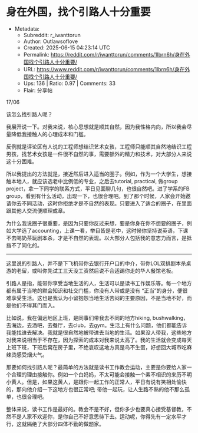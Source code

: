 # 身在外国，找个引路人十分重要

- Metadata:
  - Subreddit: r_iwanttorun
  - Author: Outlawsoflove
  - Created: 2025-06-15 04:23:14 UTC
  - Permalink: https://reddit.com/r/iwanttorun/comments/1lbrn6h/身在外国找个引路人十分重要/
  - URL: https://www.reddit.com/r/iwanttorun/comments/1lbrn6h/身在外国找个引路人十分重要/
  - Ups: 136 | Ratio: 0.97 | Comments: 33
  - Flair: 分享帖


17/06

该怎么找引路人呢？

我展开说一下。对我来说，核心思想就是顺其自然，因为我性格内向，所以我会尽量降低我接触人的心理成本和门槛。

反例就是评论区有人说的工程师想结识艺术女孩，工程师只能顺其自然地结识工程男孩，找艺术女孩是一件很不自然的事，需要额外的精力和技术，对大部分人来说这十分困难。

所以我提出的方法就是，接近然后进入适当的圈子。例如，作为一个大学生，想接触本地人，就应该选老中比例低的专业，之后去tutorial,
practical, 做group
project，拿一下同学的联系方式，平日见面聊几句，也很自然吧。进了学系的FB
group，看到有什么活动，出现一下，也很合理吧。到了那个时候，人家会开始邀请你去不同活动，这时你拒绝才是不自然的表现。只要进入了适合的圈子，在里面跟其他人交流便顺理成章。

为什么我说圈子很重要，是因为只要你反过来想，要是你身在你不想要的圈子，例如大学选了accounting，上课一看，举目皆是老中，这时候你坚持说英语，下课不去喝奶茶玩剧本杀，才是不自然的表现。以大部分人包括我的意志力而言，是抵挡不了同化的。

------------------------------------------------------------------------

这里说的引路人，并不是下飞机带你去银行开户口的中介，带你LOL双排剧本杀桌游的老留，或叫你先试工三天没工资然后说不合适踢你走的华人餐馆老板。

引路人是指，能带你享受当地生活的人，生活可以是读书工作娱乐等。每一个地方都有属于当地的默会知识和社交门槛，你没有人带或是没有
“正当”的身分，便很难享受生活。这也是我认为小留抱怨当地生活苦闷的主要原因，不是当地不好，而是他们不得其门而入。

比如说，我在偏远地区上班，是同事们带我去不同的地方hiking,
bushwalking，去海边，去酒吧，去餐厅，去club，去gym。生活上有什么问题，他们都能告诉我能找谁去解决。我就是很自然地被带进去当地的生活。如果没人带我，这些地方对我来说相当于不存在，因为探索的成本对我来说太高了。我的生活就会变成每天上班下班，下班后窝在房子里，不绝哀叹这地方真是鸟不生蛋，好想回大城市吃麻辣烫感受烟火气。

那要如何找引路人呢？最简单的方法就是读书工作教会运动，主要是你要给人家一个合理的理由接触你。例如一个白妈妈，不太可能会接触一个素不相识的来历不明小黄人。但是，如果这黄人，是跟你一起工作的正常人，平日有说有笑相处愉快的，那向他介绍一下这地方也很正常吧;
带他一起玩，让人生路不熟的他不那么孤单，也很合理吧。

整体来说，读书工作是最好的。教会不是不好，但你多少也要真心接受基督教，不然不是人家不欢迎你，是你自己不好意思待下去。运动呢，你得先有一定水平才行，这就隔绝了大部分四体不勤的做题家。

